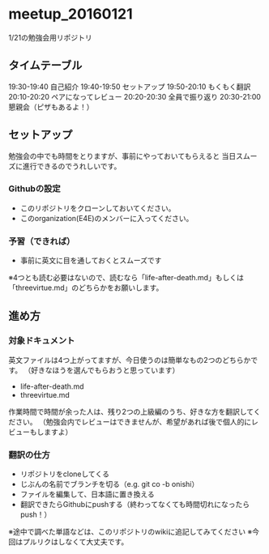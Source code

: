 # meetup_20160121
1/21の勉強会用リポジトリ


## タイムテーブル

19:30-19:40 自己紹介
19:40-19:50 セットアップ
19:50-20:10 もくもく翻訳
20:10-20:20 ペアになってレビュー
20:20-20:30 全員で振り返り
20:30-21:00 懇親会（ピザもあるよ！）


## セットアップ
勉強会の中でも時間をとりますが、事前にやっておいてもらえると
当日スムーズに進行できるのでうれしいです。

### Githubの設定
- このリポジトリをクローンしておいてください。
- このorganization(E4E)のメンバーに入ってください。

### 予習（できれば）
- 事前に英文に目を通しておくとスムーズです

※4つとも読む必要はないので、読むなら「life-after-death.md」もしくは「threevirtue.md」のどちらかをお願いします。


## 進め方
### 対象ドキュメント
英文ファイルは4つ上がってますが、今日使うのは簡単なもの2つのどちらかです。
（好きなほうを選んでもらおうと思っています）

- life-after-death.md
- threevirtue.md

作業時間で時間が余った人は、残り2つの上級編のうち、好きな方を翻訳してください。
（勉強会内でレビューはできませんが、希望があれば後で個人的にレビューもしますよ）


### 翻訳の仕方
- リポジトリをcloneしてくる
- じぶんの名前でブランチを切る（e.g. git co -b onishi）
- ファイルを編集して、日本語に置き換える
- 翻訳できたらGithubにpushする（終わってなくても時間切れになったらpush！）

※途中で調べた単語などは、このリポジトリのwikiに追記してみてください
※今回はプルリクはしなくて大丈夫です。









